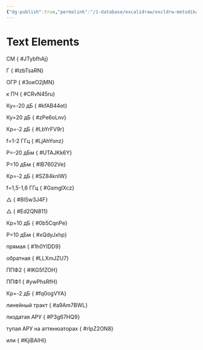 ```yaml
---
{"dg-publish":true,"permalink":"/1-database/excalidraw/excldrw-metodika-raschyota-pp/"}
---
```



# Text Elements
СМ
{ #JTybfhAj}


Г
{ #lzbTsaRN}


ОГР
{ #3oeO2jMN}


к ПЧ
{ #CRvN45ru}


Ку=-20 дБ
{ #kfAB44et}


Ку=20 дБ
{ #zPe6oLnv}


Кр=-2 дБ
{ #LbYrFV9r}


f=1-2 ГГц
{ #LjAhYonz}


P=-20 дБм
{ #UTAJKk6Y}


P=10 дБм
{ #IB7602Ve}


Кр=-2 дБ
{ #SZ84knlW}


f=1,5-1,6 ГГц
{ #GsmglXcz}


△
{ #8ISw3J4F}


△
{ #Ed2QN811}


Кр=10 дБ
{ #0b5CqnPe}


P=10 дБм
{ #xQdyJxhp}


прямая
{ #1h0YIDD9}


обратная
{ #LLXmJZU7}


ППФ2
{ #IKG5fZOH}


ППФ1
{ #ywPhsRfH}


Кр=-2 дБ
{ #fq0ogVYA}


линейный тракт
{ #a9Am7BWL}


пиздатая АРУ
{ #P3g67HQ9}


тупая АРУ на аттенюаторах
{ #rIpZ2ON8}


или
{ #KjiBAIHl}


